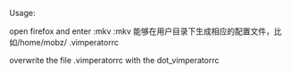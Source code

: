 Usage:

open firefox and enter :mkv
:mkv  能够在用户目录下生成相应的配置文件，比如/home/mobz/ .vimperatorrc

overwrite the file .vimperatorrc with the dot_vimperatorrc
